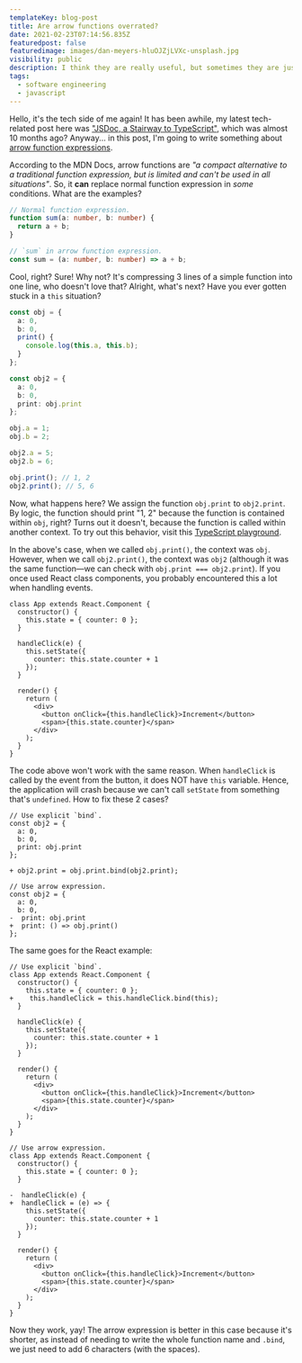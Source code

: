```yaml
---
templateKey: blog-post
title: Are arrow functions overrated?
date: 2021-02-23T07:14:56.835Z
featuredpost: false
featuredimage: images/dan-meyers-hluOJZjLVXc-unsplash.jpg
visibility: public
description: I think they are really useful, but sometimes they are just overused in the defense of "it's shorter".
tags:
  - software engineering
  - javascript
---
```


Hello, it's the tech side of me again! It has been awhile, my latest tech-related post here was ["JSDoc, a Stairway to TypeScript"](https://peepohappy.id/blog/jsdoc-stairway-to-typescript), which was almost 10 months ago? Anyway... in this post, I'm going to write something about [arrow function expressions](https://developer.mozilla.org/en-US/docs/Web/JavaScript/Reference/Functions/Arrow_functions).

According to the MDN Docs, arrow functions are _"a compact alternative to a traditional function expression, but is limited and can't be used in all situations"_. So, it **can** replace normal function expression in _some_ conditions. What are the examples?

```ts
// Normal function expression.
function sum(a: number, b: number) {
  return a + b;
}

// `sum` in arrow function expression.
const sum = (a: number, b: number) => a + b;
```

Cool, right? Sure! Why not? It's compressing 3 lines of a simple function into one line, who doesn't love that? Alright, what's next? Have you ever gotten stuck in a `this` situation?

```ts
const obj = {
  a: 0,
  b: 0,
  print() {
    console.log(this.a, this.b);
  }
};

const obj2 = {
  a: 0,
  b: 0,
  print: obj.print
};

obj.a = 1;
obj.b = 2;

obj2.a = 5;
obj2.b = 6;

obj.print(); // 1, 2
obj2.print(); // 5, 6
```

Now, what happens here? We assign the function `obj.print` to `obj2.print`. By logic, the function should print "1, 2" because the function is contained within `obj`, right? Turns out it doesn't, because the function is called within another context. To try out this behavior, visit this [TypeScript playground](https://www.typescriptlang.org/play?#code/MYewdgzgLgBCBGArGBeGBvAUDHMCGAXDAAwA02u8RZFOADgE4CWYUAFAJQa246iQgANgFMAdIJABzNlAAWTCKLykYchaPgcA3DwC+mXTsz9ocJACZU3XoRLleVOz0YsoRBIlEvWBzJg9KVgCMOgHwVuZGHuaBaACsoRYaVgBsUUhezKyciYgx3uzaQA).

In the above's case, when we called `obj.print()`, the context was `obj`. However, when we call `obj2.print()`, the context was `obj2` (although it was the same function—we can check with `obj.print === obj2.print`). If you once used React class components, you probably encountered this a lot when handling events.

```tsx
class App extends React.Component {
  constructor() {
    this.state = { counter: 0 };
  }

  handleClick(e) {
    this.setState({
      counter: this.state.counter + 1
    });
  }

  render() {
    return (
      <div>
        <button onClick={this.handleClick}>Increment</button>
        <span>{this.state.counter}</span>
      </div>
    );
  }
}
```

The code above won't work with the same reason. When `handleClick` is called by the event from the button, it does NOT have `this` variable. Hence, the application will crash because we can't call `setState` from something that's `undefined`. How to fix these 2 cases?

```diff-ts
// Use explicit `bind`.
const obj2 = {
  a: 0,
  b: 0,
  print: obj.print
};

+ obj2.print = obj.print.bind(obj2.print);

// Use arrow expression.
const obj2 = {
  a: 0,
  b: 0,
-  print: obj.print
+  print: () => obj.print()
};
```

The same goes for the React example:

```diff-tsx
// Use explicit `bind`.
class App extends React.Component {
  constructor() {
    this.state = { counter: 0 };
+    this.handleClick = this.handleClick.bind(this);
  }

  handleClick(e) {
    this.setState({
      counter: this.state.counter + 1
    });
  }

  render() {
    return (
      <div>
        <button onClick={this.handleClick}>Increment</button>
        <span>{this.state.counter}</span>
      </div>
    );
  }
}

// Use arrow expression.
class App extends React.Component {
  constructor() {
    this.state = { counter: 0 };
  }

-  handleClick(e) {
+  handleClick = (e) => {
    this.setState({
      counter: this.state.counter + 1
    });
  }

  render() {
    return (
      <div>
        <button onClick={this.handleClick}>Increment</button>
        <span>{this.state.counter}</span>
      </div>
    );
  }
}
```

Now they work, yay! The arrow expression is better in this case because it's shorter, as instead of needing to write the whole function name and `.bind`, we just need to add 6 characters (with the spaces).
